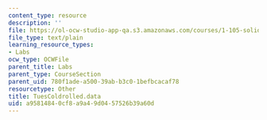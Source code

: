 ```yaml
---
content_type: resource
description: ''
file: https://ol-ocw-studio-app-qa.s3.amazonaws.com/courses/1-105-solid-mechanics-laboratory-fall-2003/a95814840cf8a9a49d0457526b39a60d_TuesColdrolled.data
file_type: text/plain
learning_resource_types:
- Labs
ocw_type: OCWFile
parent_title: Labs
parent_type: CourseSection
parent_uid: 780f1ade-a500-39ab-b3c0-1befbcacaf78
resourcetype: Other
title: TuesColdrolled.data
uid: a9581484-0cf8-a9a4-9d04-57526b39a60d
---
```

